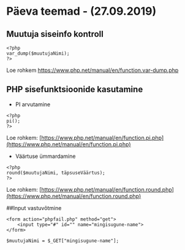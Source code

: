 # Päeva teemad - (27.09.2019)
## Muutuja siseinfo kontroll
```
<?php
var_dump($muutujaNimi);
?>
```
Loe rohkem https://www.php.net/manual/en/function.var-dump.php
## PHP sisefunktsioonide kasutamine
* PI arvutamine
```
<?php
pi();
?>
```
Loe rohkem: [https://www.php.net/manual/en/function.pi.php](https://www.php.net/manual/en/function.pi.php)
* Väärtuse ümmardamine
```
<?php
round($muutujaNimi, täpsuseVäärtus);
?>
```
Loe rohkem: [https://www.php.net/manual/en/function.round.php](https://www.php.net/manual/en/function.round.php)

##Input vastuvõtmine
```
<form action="phpfail.php" method="get">
    <input type="#" id="" name="mingisugune-name">
</form>

$muutujaNimi = $_GET["mingisugune-name"];
```